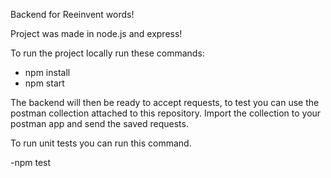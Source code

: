 Backend for Reeinvent words!

Project was made in node.js and express!

To run the project locally run these commands:

- npm install
- npm start

The backend will then be ready to accept requests, to test you can use the postman collection attached to this repository.
Import the collection to your postman app and send the saved requests.

To run unit tests you can run this command.

-npm test
